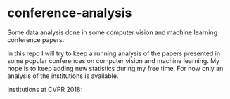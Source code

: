 # conference-analysis
Some data analysis done in some computer vision and machine learning conference papers.

In this repo I will try to keep a running analysis of the papers presented in some popular conferences on computer vision and machine learning. My hope is to keep adding new statistics during my free time. For now only an analysis of the institutions is available.

Institutions at CVPR 2018:


